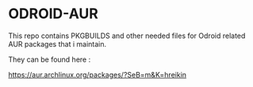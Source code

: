 ODROID-AUR
==========
This repo contains PKGBUILDS and other needed files for Odroid related AUR packages that i maintain.

They can be found here :

https://aur.archlinux.org/packages/?SeB=m&K=hreikin
